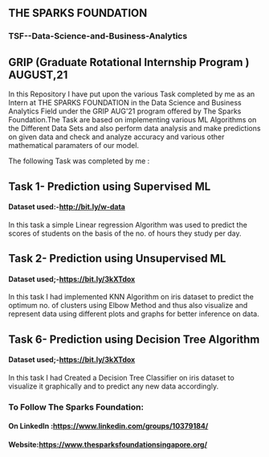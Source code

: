 ## THE SPARKS FOUNDATION

### TSF--Data-Science-and-Business-Analytics
 
## GRIP (Graduate Rotational Internship Program ) AUGUST,21 

In this Repository I have put upon the various Task completed by me as an Intern at THE SPARKS FOUNDATION in the Data Science and Business Analytics Field under the GRIP AUG'21 program offered by The Sparks Foundation.The  Task are based on implementing various ML Algorithms on the Different Data Sets and also perform data analysis  and make predictions on given data and check and analyze accuracy and various other mathematical paramaters of our model.
 
 The following Task was completed by me :
 ## Task 1- Prediction using Supervised ML
 #### Dataset used:-http://bit.ly/w-data
 In this task a simple Linear regression Algorithm was used to predict the scores of students on the basis of the no. of hours they study per day.
 
 ## Task 2- Prediction using Unsupervised ML
 #### Dataset used;-https://bit.ly/3kXTdox
 In this task I had implemented KNN Algorithm on iris dataset to predict the optimum no. of clusters using Elbow Method and thus also visualize and represent data  using different plots and graphs for better inference on data.
 
 ## Task 6- Prediction using Decision Tree Algorithm
 #### Dataset used;-https://bit.ly/3kXTdox
 In this task I had Created a Decision Tree Classifier  on iris dataset to  visualize it graphically and to predict any new data accordingly.
 
### To Follow The Sparks Foundation: 
#### On LinkedIn :https://www.linkedin.com/groups/10379184/
#### Website:https://www.thesparksfoundationsingapore.org/
